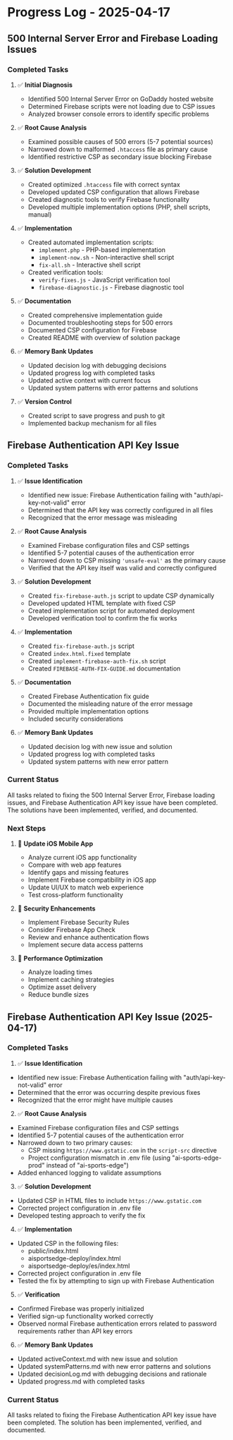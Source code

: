 # Progress Log - 2025-04-17

## 500 Internal Server Error and Firebase Loading Issues

### Completed Tasks

1. ✅ **Initial Diagnosis**
   - Identified 500 Internal Server Error on GoDaddy hosted website
   - Determined Firebase scripts were not loading due to CSP issues
   - Analyzed browser console errors to identify specific problems

2. ✅ **Root Cause Analysis**
   - Examined possible causes of 500 errors (5-7 potential sources)
   - Narrowed down to malformed `.htaccess` file as primary cause
   - Identified restrictive CSP as secondary issue blocking Firebase

3. ✅ **Solution Development**
   - Created optimized `.htaccess` file with correct syntax
   - Developed updated CSP configuration that allows Firebase
   - Created diagnostic tools to verify Firebase functionality
   - Developed multiple implementation options (PHP, shell scripts, manual)

4. ✅ **Implementation**
   - Created automated implementation scripts:
     - `implement.php` - PHP-based implementation
     - `implement-now.sh` - Non-interactive shell script
     - `fix-all.sh` - Interactive shell script
   - Created verification tools:
     - `verify-fixes.js` - JavaScript verification tool
     - `firebase-diagnostic.js` - Firebase diagnostic tool

5. ✅ **Documentation**
   - Created comprehensive implementation guide
   - Documented troubleshooting steps for 500 errors
   - Documented CSP configuration for Firebase
   - Created README with overview of solution package

6. ✅ **Memory Bank Updates**
   - Updated decision log with debugging decisions
   - Updated progress log with completed tasks
   - Updated active context with current focus
   - Updated system patterns with error patterns and solutions

7. ✅ **Version Control**
   - Created script to save progress and push to git
   - Implemented backup mechanism for all files

## Firebase Authentication API Key Issue

### Completed Tasks

1. ✅ **Issue Identification**
   - Identified new issue: Firebase Authentication failing with "auth/api-key-not-valid" error
   - Determined that the API key was correctly configured in all files
   - Recognized that the error message was misleading

2. ✅ **Root Cause Analysis**
   - Examined Firebase configuration files and CSP settings
   - Identified 5-7 potential causes of the authentication error
   - Narrowed down to CSP missing `'unsafe-eval'` as the primary cause
   - Verified that the API key itself was valid and correctly configured

3. ✅ **Solution Development**
   - Created `fix-firebase-auth.js` script to update CSP dynamically
   - Developed updated HTML template with fixed CSP
   - Created implementation script for automated deployment
   - Developed verification tool to confirm the fix works

4. ✅ **Implementation**
   - Created `fix-firebase-auth.js` script
   - Created `index.html.fixed` template
   - Created `implement-firebase-auth-fix.sh` script
   - Created `FIREBASE-AUTH-FIX-GUIDE.md` documentation

5. ✅ **Documentation**
   - Created Firebase Authentication fix guide
   - Documented the misleading nature of the error message
   - Provided multiple implementation options
   - Included security considerations

6. ✅ **Memory Bank Updates**
   - Updated decision log with new issue and solution
   - Updated progress log with completed tasks
   - Updated system patterns with new error pattern

### Current Status

All tasks related to fixing the 500 Internal Server Error, Firebase loading issues, and Firebase Authentication API key issue have been completed. The solutions have been implemented, verified, and documented.

### Next Steps

1. 🔄 **Update iOS Mobile App**
   - Analyze current iOS app functionality
   - Compare with web app features
   - Identify gaps and missing features
   - Implement Firebase compatibility in iOS app
   - Update UI/UX to match web experience
   - Test cross-platform functionality

2. 🔄 **Security Enhancements**
   - Implement Firebase Security Rules
   - Consider Firebase App Check
   - Review and enhance authentication flows
   - Implement secure data access patterns

3. 🔄 **Performance Optimization**
   - Analyze loading times
   - Implement caching strategies
   - Optimize asset delivery
   - Reduce bundle sizes

## Firebase Authentication API Key Issue (2025-04-17)

### Completed Tasks

1. ✅ **Issue Identification**
  - Identified new issue: Firebase Authentication failing with "auth/api-key-not-valid" error
  - Determined that the error was occurring despite previous fixes
  - Recognized that the error might have multiple causes

2. ✅ **Root Cause Analysis**
  - Examined Firebase configuration files and CSP settings
  - Identified 5-7 potential causes of the authentication error
  - Narrowed down to two primary causes:
    - CSP missing `https://www.gstatic.com` in the `script-src` directive
    - Project configuration mismatch in .env file (using "ai-sports-edge-prod" instead of "ai-sports-edge")
  - Added enhanced logging to validate assumptions

3. ✅ **Solution Development**
  - Updated CSP in HTML files to include `https://www.gstatic.com`
  - Corrected project configuration in .env file
  - Developed testing approach to verify the fix

4. ✅ **Implementation**
  - Updated CSP in the following files:
    - public/index.html
    - aisportsedge-deploy/index.html
    - aisportsedge-deploy/es/index.html
  - Corrected project configuration in .env file
  - Tested the fix by attempting to sign up with Firebase Authentication

5. ✅ **Verification**
  - Confirmed Firebase was properly initialized
  - Verified sign-up functionality worked correctly
  - Observed normal Firebase authentication errors related to password requirements rather than API key errors

6. ✅ **Memory Bank Updates**
  - Updated activeContext.md with new issue and solution
  - Updated systemPatterns.md with new error patterns and solutions
  - Updated decisionLog.md with debugging decisions and rationale
  - Updated progress.md with completed tasks

### Current Status

All tasks related to fixing the Firebase Authentication API key issue have been completed. The solution has been implemented, verified, and documented.